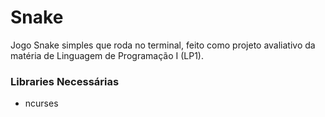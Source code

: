 # Snake

Jogo Snake simples que roda no terminal, feito como projeto avaliativo da matéria de Linguagem de Programação I (LP1).

### Libraries Necessárias
- ncurses
